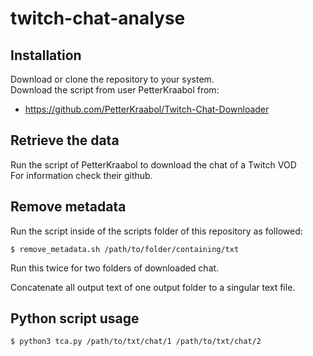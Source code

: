 # twitch-chat-analyse

## Installation
Download or clone the repository to your system. \
Download the script from user PetterKraabol from:
* https://github.com/PetterKraabol/Twitch-Chat-Downloader

## Retrieve the data
Run the script of PetterKraabol to download the chat of a Twitch VOD \
For information check their github.

## Remove metadata
Run the script inside of the scripts folder of this repository as followed:
```shell script
$ remove_metadata.sh /path/to/folder/containing/txt
````
Run this twice for two folders of downloaded chat.

Concatenate all output text of one output folder to a singular text file.

## Python script usage
```shell script
$ python3 tca.py /path/to/txt/chat/1 /path/to/txt/chat/2
```

